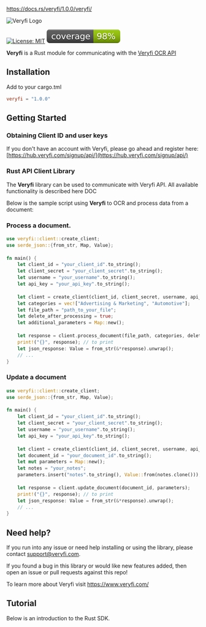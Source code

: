 https://docs.rs/veryfi/1.0.0/veryfi/

![Veryfi Logo](https://cdn.veryfi.com/logos/veryfi-logo-wide-github.png)

[![License: MIT](https://img.shields.io/badge/License-MIT-green.svg)](https://opensource.org/licenses/MIT)
[![code coverage](.github/reports/badges/plastic.svg)](.github/reports/badges/plastic.svg)

**Veryfi** is a Rust module for communicating with the [Veryfi OCR API](https://veryfi.com/api/)

## Installation
Add to your cargo.tml
```toml
veryfi = "1.0.0"
```

## Getting Started

### Obtaining Client ID and user keys
If you don't have an account with Veryfi, please go ahead and register here: [https://hub.veryfi.com/signup/api/](https://hub.veryfi.com/signup/api/)

### Rust API Client Library
The **Veryfi** library can be used to communicate with Veryfi API. All available functionality is described here DOC

Below is the sample script using **Veryfi** to OCR and process data from a document:

### Process a document.

```rust
use veryfi::client::create_client;
use serde_json::{from_str, Map, Value};

fn main() {
    let client_id = "your_client_id".to_string();
    let client_secret = "your_client_secret".to_string();
    let username = "your_username".to_string();
    let api_key = "your_api_key".to_string();
    
    let client = create_client(client_id, client_secret, username, api_key);
    let categories = vec!["Advertising & Marketing", "Automotive"];
    let file_path = "path_to_your_file";
    let delete_after_processing = true;
    let additional_parameters = Map::new();
    
    let response = client.process_document(file_path, categories, delete_after_processing, additional_parameters);
    print!("{}", response); // to print
    let json_response: Value = from_str(&*response).unwrap();
    // ...
}
```

### Update a document

```rust
use veryfi::client::create_client;
use serde_json::{from_str, Map, Value};

fn main() {
    let client_id = "your_client_id".to_string();
    let client_secret = "your_client_secret".to_string();
    let username = "your_username".to_string();
    let api_key = "your_api_key".to_string();

    let client = create_client(client_id, client_secret, username, api_key);
    let document_id = "your_document_id".to_string();
    let mut parameters = Map::new();
    let notes = "your_notes";
    parameters.insert("notes".to_string(), Value::from(notes.clone()));

    let response = client.update_document(document_id, parameters);
    print!("{}", response); // to print
    let json_response: Value = from_str(&*response).unwrap();
    // ...
}
```

## Need help?
If you run into any issue or need help installing or using the library, please contact support@veryfi.com.

If you found a bug in this library or would like new features added, then open an issue or pull requests against this repo!

To learn more about Veryfi visit https://www.veryfi.com/

## Tutorial


Below is an introduction to the Rust SDK.
